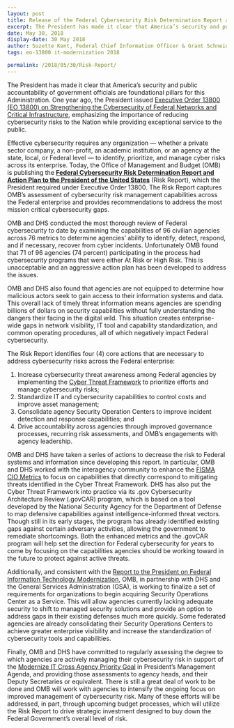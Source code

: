 ```yaml
---
layout: post
title: Release of the Federal Cybersecurity Risk Determination Report and Action Plan to the President of the United States
excerpt: The President has made it clear that America’s security and public accountability of government officials are foundational pillars for this Administration. One year ago, the President issued Executive Order 13800 (EO 13800) on Strengthening the Cybersecurity of Federal Networks and Critical Infrastructure.
date: May 30, 2018
display-date: 30 May 2018
author: Suzette Kent, Federal Chief Information Officer & Grant Schneider, Acting Federal Chief Information Security Officer and Senior Director for Cybersecurity Policy
tags: eo-13800 it-modernization 2018

permalink: /2018/05/30/Risk-Report/
---
```

The President has made it clear that America’s security and public accountability of government officials are foundational pillars for this Administration. One year ago, the President issued [Executive Order 13800 (EO 13800) on Strengthening the Cybersecurity of Federal Networks and Critical Infrastructure](https://www.whitehouse.gov/presidential-actions/presidential-executive-order-strengthening-cybersecurity-federal-networks-critical-infrastructure/), emphasizing the importance of reducing cybersecurity risks to the Nation while providing exceptional service to the public.

Effective cybersecurity requires any organization — whether a private sector company, a non-profit, an academic institution, or an agency at the state, local, or Federal level — to identify, prioritize, and manage cyber risks across its enterprise. Today, the Office of Management and Budget (OMB) is publishing the **[Federal Cybersecurity Risk Determination Report and Action Plan to the President of the United States](https://www.whitehouse.gov/wp-content/uploads/2018/05/Cybersecurity-Risk-Determination-Report-FINAL_May-2018-Release.pdf)** (Risk Report), which the President required under Executive Order 13800. The Risk Report captures OMB’s assessment of cybersecurity risk management capabilities across the Federal enterprise and provides recommendations to address the most mission critical cybersecurity gaps.

OMB and DHS conducted the most thorough review of Federal cybersecurity to date by examining the capabilities of 96 civilian agencies across 76 metrics to determine agencies’ ability to identify, detect, respond, and if necessary, recover from cyber incidents. Unfortunately OMB found that 71 of 96 agencies (74 percent) participating in the process had cybersecurity programs that were either At Risk or High Risk. This is unacceptable and an aggressive action plan has been developed to address the issues.

OMB and DHS also found that agencies are not equipped to determine how malicious actors seek to gain access to their information systems and data. This overall lack of timely threat information means agencies are spending billions of dollars on security capabilities without fully understanding the dangers their facing in the digital wild. This situation creates enterprise-wide gaps in network visibility, IT tool and capability standardization, and common operating procedures, all of which negatively impact Federal cybersecurity.

The Risk Report identifies four (4) core actions that are necessary to address cybersecurity risks across the Federal enterprise:

1.	Increase cybersecurity threat awareness among Federal agencies by implementing the [Cyber Threat Framework](https://www.dni.gov/index.php/cyber-threat-framework) to prioritize efforts and manage cybersecurity risks;
2.	Standardize IT and cybersecurity capabilities to control costs and improve asset management;
3.	Consolidate agency Security Operation Centers to improve incident detection and response capabilities; and
4.	Drive accountability across agencies through improved governance processes, recurring risk assessments, and OMB’s engagements with agency leadership.

OMB and DHS have taken a series of actions to decrease the risk to Federal systems and information since developing this report. In particular, OMB and DHS worked with the interagency community to enhance the [FISMA CIO Metrics](https://www.dhs.gov/sites/default/files/publications/FY%202018%20CIO%20FISMA%20Metrics_V2_Final.pdf) to focus on capabilities that directly correspond to mitigating threats identified in the Cyber Threat Framework. DHS has also put the Cyber Threat Framework into practice via its .gov Cybersecurity Architecture Review (.govCAR) program, which is based on a tool developed by the National Security Agency for the Department of Defense to map defensive capabilities against intelligence-informed threat vectors. Though still in its early stages, the program has already identified existing gaps against certain adversary activities, allowing the government to remediate shortcomings. Both the enhanced metrics and the .govCAR program will help set the direction for Federal cybersecurity for years to come by focusing on the capabilities agencies should be working toward in the future to protect against active threats.

Additionally, and consistent with the [Report to the President on Federal Information Technology Modernization](https://itmodernization.cio.gov/assets/report/Report%20to%20the%20President%20on%20IT%20Modernization%20-%20Final.pdf), OMB, in partnership with DHS and the General Services Administration (GSA), is working to finalize a set of requirements for organizations to begin acquiring Security Operations Center as a Service. This will allow agencies currently lacking adequate security to shift to managed security solutions and provide an option to address gaps in their existing defenses much more quickly. Some federated agencies are already consolidating their Security Operations Centers to achieve greater enterprise visibility and increase the standardization of cybersecurity tools and capabilities.

Finally, OMB and DHS have committed to regularly assessing the degree to which agencies are actively managing their cybersecurity risk in support of the [Modernize IT Cross Agency Priority Goal](https://www.performance.gov/CAP/CAP_goal_1.html) in President’s Management Agenda, and providing those assessments to agency heads, and their Deputy Secretaries or equivalent. There is still a great deal of work to be done and OMB will work with agencies to intensify the ongoing focus on improved management of cybersecurity risk. Many of these efforts will be addressed, in part, through upcoming budget processes, which will utilize the Risk Report to drive strategic investment designed to buy down the Federal Government’s overall level of risk.
